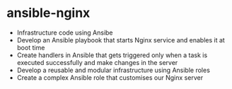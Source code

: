 # ansible-nginx

- Infrastructure code using Ansibe
- Develop an Ansible playbook that starts Nginx service and enables it at boot time
- Create handlers in Ansible that gets triggered only when a task is executed successfully and make changes in the server
- Develop a reusable and modular infrastructure using Ansible roles
- Create a complex Ansible role that customises our Nginx server
